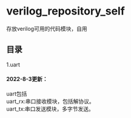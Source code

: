 # verilog_repository_self
存放verilog可用的代码模块，自用

## 目录  
1.uart

#### 2022-8-3更新：  
uart包括  
uart_rx:串口接收模块，包括解协议。  
uart_tx:串口发送模块，多字节发送。  
